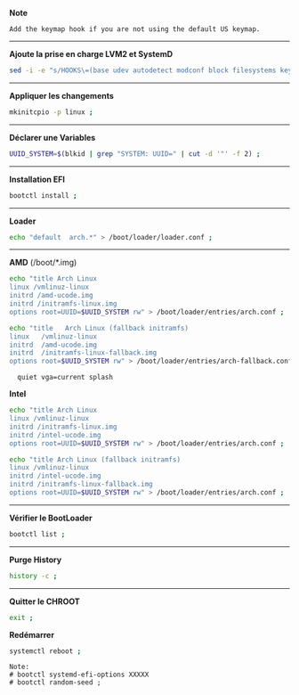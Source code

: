 **Note**
```
Add the keymap hook if you are not using the default US keymap.
```

----------------------------------------------------------------------------------------------------------------------------------------------------------------------
**Ajoute la prise en charge LVM2 et SystemD**
```bash
sed -i -e "s/HOOKS\=(base udev autodetect modconf block filesystems keyboard fsck)/HOOKS\=(base systemd autodetect modconf block lvm2 filesystems keyboard fsck)/g" /etc/mkinitcpio.conf ;
```

----------------------------------------------------------------------------------------------------------------------------------------------------------------------
**Appliquer les changements**
```bash
mkinitcpio -p linux ;
```

----------------------------------------------------------------------------------------------------------------------------------------------------------------------
**Déclarer une Variables**
```bash
UUID_SYSTEM=$(blkid | grep "SYSTEM: UUID=" | cut -d '"' -f 2) ;
```

----------------------------------------------------------------------------------------------------------------------------------------------------------------------
**Installation EFI**
```bash
bootctl install ;
```

----------------------------------------------------------------------------------------------------------------------------------------------------------------------
**Loader**
```bash
echo "default  arch.*" > /boot/loader/loader.conf ;
```

----------------------------------------------------------------------------------------------------------------------------------------------------------------------
**AMD** (/boot/*.img)
```bash
echo "title Arch Linux
linux /vmlinuz-linux
initrd /amd-ucode.img
initrd /initramfs-linux.img
options root=UUID=$UUID_SYSTEM rw" > /boot/loader/entries/arch.conf ;

echo "title   Arch Linux (fallback initramfs)
linux   /vmlinuz-linux
initrd  /amd-ucode.img
initrd  /initramfs-linux-fallback.img
options root=$UUID_SYSTEM rw" > /boot/loader/entries/arch-fallback.conf ;
```
```
  quiet vga=current splash
```

**Intel**
```bash
echo "title Arch Linux
linux /vmlinuz-linux
initrd /initramfs-linux.img
initrd /intel-ucode.img
options root=UUID=$UUID_SYSTEM rw" > /boot/loader/entries/arch.conf ;

echo "title Arch Linux (fallback initramfs)
linux /vmlinuz-linux
initrd /intel-ucode.img
initrd /initramfs-linux-fallback.img
options root=UUID=$UUID_SYSTEM rw" > /boot/loader/entries/arch.conf ;
```

----------------------------------------------------------------------------------------------------------------------------------------------------------------------
**Vérifier le BootLoader**
```bash
bootctl list ;
```

----------------------------------------------------------------------------------------------------------------------------------------------------------------------
**Purge History**
```bash
history -c ;
```



----------------------------------------------------------------------------------------------------------------------------------------------------------------------
**Quitter le CHROOT**
```bash
exit ;
```


**Redémarrer**
```bash
systemctl reboot ;
```




```
Note: 
# bootctl systemd-efi-options XXXXX
# bootctl random-seed ;
```
